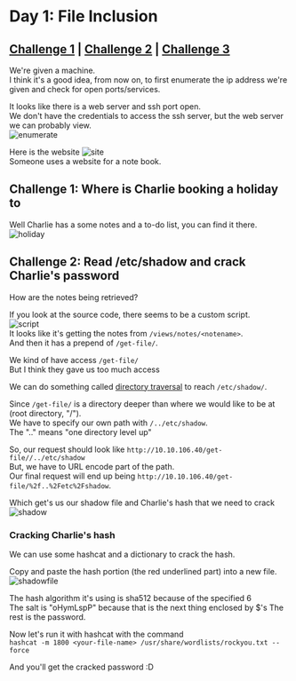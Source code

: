 # Day 1: File Inclusion

## [Challenge 1](#challenge-1-where-is-charlie-booking-a-holiday-to) | [Challenge 2](#challenge-2-read-/etc/shadow/-and-crack-charlies-password) | [Challenge 3](#challenge-3-finding-mcinventorys-christmas-request)

We're given a machine.\
I think it's a good idea, from now on, to first enumerate the ip address we're given and check for open ports/services.

It looks like there is a web server and ssh port open.\
We don't have the credentials to access the ssh server, but the web server we can probably view.\
![enumerate](https://i.imgur.com/wlvO9dk.png)

Here is the website
![site](https://i.imgur.com/IYX0eN9.png)\
Someone uses a website for a note book.

## Challenge 1: Where is Charlie booking a holiday to

Well Charlie has a some notes and a to-do list, you can find it there.\
![holiday](https://i.imgur.com/SCPRRVX.png)

## Challenge 2: Read /etc/shadow and crack Charlie's password

How are the notes being retrieved?

If you look at the source code, there seems to be a custom script.\
![script](https://i.imgur.com/no1yc4O.png)\
It looks like it's getting the notes from `/views/notes/<notename>`.\
And then it has a prepend of `/get-file/`.

We kind of have access `/get-file/`\
But I think they gave us too much access

We can do something called [directory traversal](https://www.acunetix.com/websitesecurity/directory-traversal/) to reach `/etc/shadow/`.

Since `/get-file/` is a directory deeper than where we would like to be at (root directory, "/").\
We have to specify our own path with `/../etc/shadow`.\
The ".." means "one directory level up"

So, our request should look like `http://10.10.106.40/get-file//../etc/shadow`\
But, we have to URL encode part of the path.\
Our final request will end up being `http://10.10.106.40/get-file/%2f..%2Fetc%2Fshadow`.

Which get's us our shadow file and Charlie's hash that we need to crack\
![shadow](https://i.imgur.com/gTVjVF4.png)

### Cracking Charlie's hash

We can use some hashcat and a dictionary to crack the hash.

Copy and paste the hash portion (the red underlined part) into a new file. 
![shadowfile](https://i.imgur.com/gTVjVF4.png)

The hash algorithm it's using is sha512 because of the specified $6$\
The salt is "oHymLspP" because that is the next thing enclosed by $'s
The rest is the password.

Now let's run it with hashcat with the command\
`hashcat -m 1800 <your-file-name> /usr/share/wordlists/rockyou.txt --force`

And you'll get the cracked password :D
